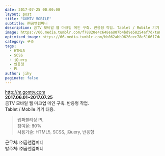 ```yaml
---
date: 2017-07-25 00:00:00
layout: post
title: "GOMTV MOBILE"
subtitle: ㈜곰앤컴퍼니
description: 곰TV 모바일 웹 마크업 메인 구축. 반응형 작업. Tablet / Mobile 기기 대응.
image: https://66.media.tumblr.com/f78820e4c648ea807b4bd9e58254af7d/tumblr_p3t9xcbJGe1x3wc1uo1_1280.png
optimized_image: https://66.media.tumblr.com/bb062abb9626eec78e516617dc427064/0e105aa95d7a8baa-94/s500x750/59127180204da6a78fecab70664681fb3aece1df.jpg
category: 구축
tags:
  - HTML5
  - SCSS
  - jQuery
  - 반응형
  - PL
author: jihy
paginate: false
---
```


<a href="http://m.gomtv.com">http://m.gomtv.com</a><br>
**2017.06.01~2017.07.25** <br>
곰TV 모바일 웹 마크업 메인 구축. 반응형 작업. <br>
Tablet / Mobile 기기 대응.

> 웹퍼블리싱 PL <br>
참여율: 80% <br>
사용기술: HTML5, SCSS, jQuery, 반응형

근무처: ㈜곰앤컴퍼니<br>
발주처: ㈜곰앤컴퍼니